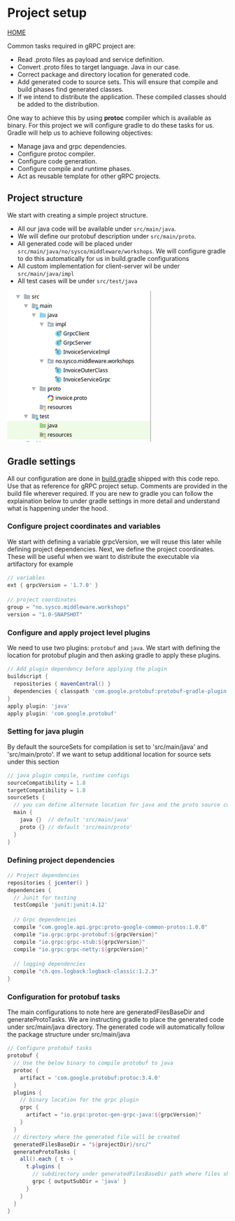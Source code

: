 # Project setup
[HOME](../../README.md)

Common tasks required in gRPC project are:
- Read .proto files as payload and service definition.
- Convert .proto files to target language. Java in our case.
- Correct package and directory location for generated code.
- Add generated code to source sets. This will ensure that compile and build phases find generated classes.
- If we intend to distribute the application. These compiled classes should be added to the distribution.

One way to achieve this by using **protoc** compiler which is available as binary. For this project we will configure gradle to do these tasks for us. Gradle will help us to achieve following objectives:
- Manage java and grpc dependencies.
- Configure protoc compiler.
- Configure code generation.
- Configure compile and runtime phases.
- Act as reusable template for other gRPC projects.

## Project structure
We start with creating a simple project structure. 
- All our java code will be available under `src/main/java`.
- We will define our protobuf description under `src/main/proto`.
- All generated code will be placed under `src/main/java/no/sysco/middleware/workshops`. We will configure gradle to do this automatically for us in build.gradle configurations
- All custom implementation for client-server wil be under `src/main/java/impl`
- All test cases will be under `src/test/java`

![ProjectStructure](../images/ProjectStr.png)

## Gradle settings
All our configuration are done in [build.gradle](../../build.gradle) shipped with this code repo. Use that as reference for gRPC project setup. Comments are provided in the build file wherever required. If you are new to gradle you can follow the explaination below to under gradle settings in more detail and understand what is happening under the hood.

### Configure project coordinates and variables
We start with defining a variable grpcVersion, we will reuse this later while defining project dependencies. Next, we define the project coordinates. These will be useful when we want to distribute the executable via artifactory for example
```groovy
// variables
ext { grpcVersion = '1.7.0' }

// project coordinates
group = "no.sysco.middleware.workshops"
version = "1.0-SNAPSHOT"
```

### Configure and apply project level plugins
We need to use two plugins: `protobuf` and `java`. We start with defining the location for protobuf plugin and then asking gradle to apply these plugins.

```groovy
// Add plugin dependency before applying the plugin
buildscript {
  repositories { mavenCentral() }
  dependencies { classpath 'com.google.protobuf:protobuf-gradle-plugin:0.8.6' }
}
apply plugin: 'java'
apply plugin: 'com.google.protobuf'
```

### Setting for java plugin
By default the sourceSets for compilation is set to 'src/main/java' and 'src/main/proto'. If we want to setup additional location for source sets under this section 
```groovy
// java plugin compile, runtime configs
sourceCompatibility = 1.8
targetCompatibility = 1.8
sourceSets {
  // you can define alternate location for java and the proto source code here
  main {
    java {}  // default 'src/main/java'
    proto {} // default 'src/main/proto'
  }
}
```

### Defining project dependencies

```groovy
// Project dependencies
repositories { jcenter() }
dependencies {
  // Junit for testing
  testCompile 'junit:junit:4.12'
  
  // Grpc dependencies
  compile "com.google.api.grpc:proto-google-common-protos:1.0.0"
  compile "io.grpc:grpc-protobuf:${grpcVersion}"
  compile "io.grpc:grpc-stub:${grpcVersion}"
  compile "io.grpc:grpc-netty:${grpcVersion}"
  
  // logging dependencies
  compile "ch.qos.logback:logback-classic:1.2.3"
}
```

### Configuration for protobuf tasks 
The main configurations to note here are generatedFilesBaseDir and generateProtoTasks. We are instructing gradle to place the generated code under src/main/java directory. The generated code will automatically follow the package structure under src/main/java

```groovy
// Configure protobuf tasks
protobuf {
  // Use the below binary to compile protobuf to java
  protoc {
    artifact = 'com.google.protobuf:protoc:3.4.0'
  }
  plugins {
    // binary location for the grpc plugin
    grpc {
      artifact = "io.grpc:protoc-gen-grpc-java:${grpcVersion}"
    }
  }
  // directory where the generated file will be created
  generatedFilesBaseDir = "${projectDir}/src/"
  generateProtoTasks {
    all().each { t ->
      t.plugins {
        // subdirectory under generatedFilesBaseDir path where files should be generated
        grpc { outputSubDir = 'java' }
      }
    }
  }
}
```
